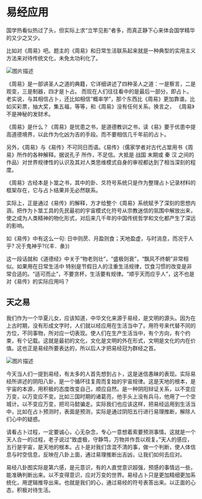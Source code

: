 # 易经应用

国学热看似热过了头，但实际上求“立竿见影”者多，而真正静下心来体会国学精华的又少之又少。

比如对《周易》吧。题主的《周易》和日常生活联系起来就是一种典型的实用主义方法来对待传统文化，未免太功利化了。

![图片描述](/static/images/bgssq.jpg)

《周易》是一部讲圣人之道的典籍，它详细讲述了四种圣人之道：一是察言，二是观变，三是制器，四才是卜占。 而现在人们往往看中的是最后一部分，即占卜。 老实说，与其相信占卜，还比如相信“概率学”，那个东西比《周易》更加靠谱。比如买彩票，抽大奖，集五福，等等，和《周易》没有任何关系。换言之， 《周易》不是神秘的发财术。

《周易》是什么？《周易》是忧患之书，是道德教训之书，读《易》要于优患中提高道德境界，以此作为化凶为吉的手段。而不要相信几千年前的占卜。

另外，《周易》与《易传》不可同日而语。《易传》（儒家学者对古代占筮用书《周易》所作的各种解释。据说孔子 所作，不足信。大抵是 战国 末期或 秦 汉 之间的作品）对世界规律性的认识及其对人类思维模式自身的审视都达到了相当深刻的程度。

《周易》古经本是卜筮之书，其中的卦、爻符号系统只是作为整理占卜记录材料的框架存在，它与占卜结果并无必然联系。

实际上，正是通过《易传》的解释，方才给整个《周易》系统赋予了深刻的思想内涵，把作为卜筮工具的先民最初的宇宙模式化符号从宗教迷信的氛围中解放出来，使之成为人类精神的物化形式，对后来几千年的中国传统哲学和文化都产生了深远的影响。

如《易传》中有这么一句: 日中则昃、月盈则食；天地盈虚，与时消息，而况于人乎? 况于鬼神乎?(《丰．彖》)

这一段话就和《道德经》中关于“物老则壮”，“盛极则衰”，“飘风不终朝”非常相似。如果用在日常生活中 特别是节假日人的注重生活规律，饮食习惯的改变是非常合适的。“适可而止”，不要贪杯，生活要有规律。“顺乎天而应乎人”，这不也是对《易传》的实际应用吗？

## 天之易

我们作为一个华夏儿女，应该知道，中华文化来源于易经，是文明的源头。因为在上古时期，没有形成文字时，人们就以经应用在生活当中了。用符号来代替不同的方位，不同事物，所对应一切表现。使人们在生产生活当中，有个方向，有个约束，有个记载。这就是最初的文化，文化是文明的外在形式，文明是文化的内在价值。这也正是易经所要表达的，所以后人才把易经冠为群经之首。

![图片描述](/static/images/baiguaishiliu.jpg)

今天当人们一提到易经，有太多的人首先想到占卜，这是迷信愚昧的表现。实际易经所讲述的阴阳八卦，是一个循环往复周而复始的宇宙规律。这是天地的根本，是宇宙的本源，用积极的态度改变自己，顺应自然。是一种阴阳辩证关系，以不变应万变，以万变应不变。比如三国时期的诸葛亮，他手头上没有兵马，他用了一个空城计。以不变应万变，把司马懿骗走。实际我们也应该这样，把易经运用到生活当中，比如在占卜预测时，表面是预测，实际是通过阴阳五行进行易理推断，解除人们心中的疑惑。

请看占卜过程，一定要诚心，心无杂念，专心一意想着索要预测事情。这就是一个天人合一的过程，老子说过“致虚极，守静笃，万物并作吾以观复。”天人的感应，五行是宇宙，是天地的根本。占卜是对我们含混不清的事，做一个判断，使人体信息与时空信息，反映在八卦上面，通过易理推断出吉凶，让我们如何去应对。

易经八卦图实际是第六感，是元意识，有的人直觉意识超强，预感的事情远一些，能准确判断出来。以不变得意识，应对万变的世界。易经占卜只是更加精细更加系统化，用逻辑推导出来。也就是我们的心，通过易经的符号表答出来。以正面的心态，积极对待生活。




